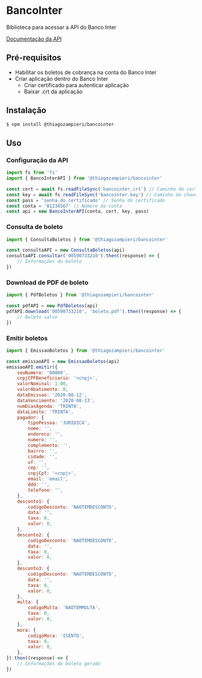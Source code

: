 # BancoInter

Biblioteca para acessar a API do Banco Inter

[Documentação da API](https://developers.bancointer.com.br/)

## Pré-requisitos

* Habilitar os boletos de cobrança na conta do Banco Inter
* Criar aplicação dentro do Banco Inter
    * Criar certificado para autenticar aplicação
    * Baixar .crt da aplicação

## Instalação

```bash
$ npm install @thiagozampieri/bancointer
```

## Uso

### Configuração da API

```js
import fs from 'fs'
import { BancoInterAPI } from '@thiagozampieri/bancointer'

const cert = await fs.readFileSync('bancointer.crt') // Caminho do certificado (.crt)
const key = await fs.readFileSync('bancointer.key') // Caminho da chave privada (.key)
const pass = 'senha_do_certificado' // Senha do certificado
const conta = '01234567' // Número da conta
const api = new BancoInterAPI(conta, cert, key, pass)
```

### Consulta de boleto

```js
import { ConsultaBoletos } from '@thiagozampieri/bancointer'

const consultaAPI = new ConsultaBoletos(api)
consultaAPI.consultar('00590733210').then((response) => {
    // Informações do boleto
})
```

### Download de PDF de boleto

```js
import { PdfBoletos } from '@thiagozampieri/bancointer'

const pdfAPI = new PdfBoletos(api)
pdfAPI.download('00590733210', 'boleto.pdf').then((response) => {
    // Boleto salvo
})
```

### Emitir boletos

```js
import { EmissaoBoletos } from '@thiagozampieri/bancointer'

const emissaoAPI = new EmissaoBoletos(api)
emissaoAPI.emitir({
    seuNumero: '00000',
    cnpjCPFBeneficiario: '<cnpj>',
    valorNominal: 1.00,
    valorAbatimento: 0,
    dataEmissao: '2020-08-12',
    dataVencimento: '2020-08-13',
    numDiasAgenda: 'TRINTA',
    dataLimite: 'TRINTA',
    pagador: {
        tipoPessoa: 'JURIDICA',
        nome: '',
        endereco: '',
        numero: '',
        complemento: '',
        bairro: '',
        cidade: '',
        uf: '',
        cep: '',
        cnpjCpf: '<cnpj>',
        email: 'email',
        ddd: '',
        telefone: '',
    },
    desconto1: { 
        codigoDesconto: 'NAOTEMDESCONTO',
        data: '',
        taxa: 0,
        valor: 0,
    },
    desconto2: { 
        codigoDesconto: 'NAOTEMDESCONTO',
        data: '',
        taxa: 0,
        valor: 0,
    },
    desconto3: { 
        codigoDesconto: 'NAOTEMDESCONTO',
        data: '',
        taxa: 0,
        valor: 0,
    },
    multa: { 
        codigoMulta: 'NAOTEMMULTA',
        taxa: 0,
        valor: 0,
    },
    mora: { 
        codigoMora: 'ISENTO',
        taxa: 0,
        valor: 0,
    },
}).then((response) => {
    // Informações de boleto gerado
})
```
